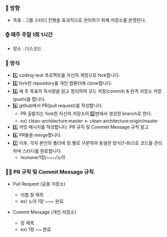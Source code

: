 ### 🧭 방향
- 목표 : 그룹 스터디 진행을 효과적으로 관리하기 위해 저장소를 운영한다.

### ⌚ 매주 주말 1회 1시간
- 장소 : 디스코드

### 🤔 방식
- 1️⃣ coding-test 프로젝트를 자신의 계정으로 fork합니다.
- 2️⃣ fork한 repository를 개인 컴퓨터에 clone합니다.
- 3️⃣ 매 주 목표의 독서량을 읽고 정리하여 코드 저장(commit) & 원격 저장소 저장(push)를 합니다.
- 4️⃣ github에서 PR(pull request)를 작성합니다.
  + PR 출발지는 fork한 자신의 저장소의 3️⃣번에서 생성한 branch로 한다.
  + ex) clean-architecture:master <- clean-architecture:origin/master
- 5️⃣ 커밋 메시지를 작성합니다. PR 규칙 및 Commet Message 규칙 참고
- 6️⃣ PR들을 merge합니다.
- 7️⃣ 이후, 각자 본인의 폴더에 장.별로 구분하여 동일한 방식(1-6)으로 코드를 관리하며 스터디를 완료합니다.
  - ieunune/1장/~~~/노아

### 🤙🏻 PR 규칙 및 Commit Message 규칙
- Pull Request (공용 저장소)
  + 이름 장 제목
  + ex) 노아 1장 ~~~ 완료

- Commit Message (개인 저장소)
  + 장 제목
  + ex) 1장 ~~ 완료
